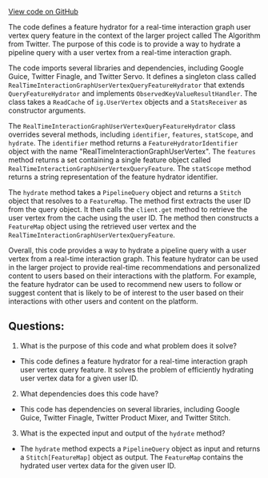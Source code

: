 [View code on GitHub](https://github.com/misbahsy/the-algorithm/home-mixer/server/src/main/scala/com/twitter/home_mixer/functional_component/feature_hydrator/RealTimeInteractionGraphUserVertexQueryFeatureHydrator.scala)

The code defines a feature hydrator for a real-time interaction graph user vertex query feature in the context of the larger project called The Algorithm from Twitter. The purpose of this code is to provide a way to hydrate a pipeline query with a user vertex from a real-time interaction graph. 

The code imports several libraries and dependencies, including Google Guice, Twitter Finagle, and Twitter Servo. It defines a singleton class called `RealTimeInteractionGraphUserVertexQueryFeatureHydrator` that extends `QueryFeatureHydrator` and implements `ObservedKeyValueResultHandler`. The class takes a `ReadCache` of `ig.UserVertex` objects and a `StatsReceiver` as constructor arguments. 

The `RealTimeInteractionGraphUserVertexQueryFeatureHydrator` class overrides several methods, including `identifier`, `features`, `statScope`, and `hydrate`. The `identifier` method returns a `FeatureHydratorIdentifier` object with the name "RealTimeInteractionGraphUserVertex". The `features` method returns a set containing a single feature object called `RealTimeInteractionGraphUserVertexQueryFeature`. The `statScope` method returns a string representation of the feature hydrator identifier. 

The `hydrate` method takes a `PipelineQuery` object and returns a `Stitch` object that resolves to a `FeatureMap`. The method first extracts the user ID from the query object. It then calls the `client.get` method to retrieve the user vertex from the cache using the user ID. The method then constructs a `FeatureMap` object using the retrieved user vertex and the `RealTimeInteractionGraphUserVertexQueryFeature`. 

Overall, this code provides a way to hydrate a pipeline query with a user vertex from a real-time interaction graph. This feature hydrator can be used in the larger project to provide real-time recommendations and personalized content to users based on their interactions with the platform. For example, the feature hydrator can be used to recommend new users to follow or suggest content that is likely to be of interest to the user based on their interactions with other users and content on the platform.
## Questions: 
 1. What is the purpose of this code and what problem does it solve?
- This code defines a feature hydrator for a real-time interaction graph user vertex query feature. It solves the problem of efficiently hydrating user vertex data for a given user ID.

2. What dependencies does this code have?
- This code has dependencies on several libraries, including Google Guice, Twitter Finagle, Twitter Product Mixer, and Twitter Stitch.

3. What is the expected input and output of the `hydrate` method?
- The `hydrate` method expects a `PipelineQuery` object as input and returns a `Stitch[FeatureMap]` object as output. The `FeatureMap` contains the hydrated user vertex data for the given user ID.